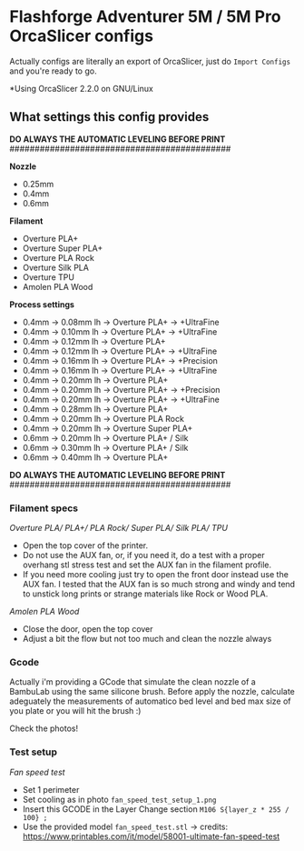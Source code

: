 # Flashforge Adventurer 5M / 5M Pro OrcaSlicer configs

Actually configs are literally an export of OrcaSlicer, just do `Import Configs` and you're ready to go.

*Using OrcaSlicer 2.2.0 on GNU/Linux


## What settings this config provides

**DO ALWAYS THE AUTOMATIC LEVELING BEFORE PRINT**
############################################

**Nozzle**

- 0.25mm
- 0.4mm
- 0.6mm


**Filament**

- Overture PLA+
- Overture Super PLA+
- Overture PLA Rock
- Overture Silk PLA
- Overture TPU
- Amolen PLA Wood


**Process settings**

- 0.4mm -> 0.08mm lh -> Overture PLA+ -> +UltraFine
- 0.4mm -> 0.10mm lh -> Overture PLA+ -> +UltraFine
- 0.4mm -> 0.12mm lh -> Overture PLA+
- 0.4mm -> 0.12mm lh -> Overture PLA+ -> +UltraFine
- 0.4mm -> 0.16mm lh -> Overture PLA+ -> +Precision
- 0.4mm -> 0.16mm lh -> Overture PLA+ -> +UltraFine
- 0.4mm -> 0.20mm lh -> Overture PLA+
- 0.4mm -> 0.20mm lh -> Overture PLA+ -> +Precision
- 0.4mm -> 0.20mm lh -> Overture PLA+ -> +UltraFine
- 0.4mm -> 0.28mm lh -> Overture PLA+
- 0.4mm -> 0.20mm lh -> Overture PLA Rock
- 0.4mm -> 0.20mm lh -> Overture Super PLA+
- 0.6mm -> 0.20mm lh -> Overture PLA+ / Silk
- 0.6mm -> 0.30mm lh -> Overture PLA+ / Silk
- 0.6mm -> 0.40mm lh -> Overture PLA+

**DO ALWAYS THE AUTOMATIC LEVELING BEFORE PRINT**
############################################

### Filament specs

*Overture PLA/ PLA+/ PLA Rock/ Super PLA/ Silk PLA/ TPU*

- Open the top cover of the printer.
- Do not use the AUX fan, or, if you need it, do a test with a proper overhang stl stress test and set the AUX fan in the filament profile.
- If you need more cooling just try to open the front door instead use the AUX fan.
I tested that the AUX fan is so much strong and windy and tend to unstick long prints or
strange materials like Rock or Wood PLA.

*Amolen PLA Wood*

- Close the door, open the top cover
- Adjust a bit the flow but not too much and clean the nozzle always

### Gcode

Actually i'm providing a GCode that simulate the clean nozzle of a BambuLab using the same silicone brush. Before apply the nozzle, calculate adeguately the measurements of automatico bed level and bed max size of you plate or you will hit the brush :)

Check the photos! 

### Test setup

*Fan speed test*

- Set 1 perimeter
- Set cooling as in photo `fan_speed_test_setup_1.png`
- Insert this GCODE in the Layer Change section `M106 S{layer_z * 255 / 100} ;`
- Use the provided model `fan_speed_test.stl` -> credits: https://www.printables.com/it/model/58001-ultimate-fan-speed-test

